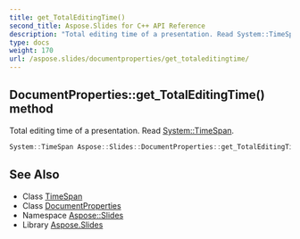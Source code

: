 ```yaml
---
title: get_TotalEditingTime()
second_title: Aspose.Slides for C++ API Reference
description: "Total editing time of a presentation. Read System::TimeSpan."
type: docs
weight: 170
url: /aspose.slides/documentproperties/get_totaleditingtime/
---
```

## DocumentProperties::get_TotalEditingTime() method


Total editing time of a presentation. Read [System::TimeSpan](../../../system/timespan/).

```cpp
System::TimeSpan Aspose::Slides::DocumentProperties::get_TotalEditingTime() override
```

## See Also

* Class [TimeSpan](../../../system/timespan/)
* Class [DocumentProperties](../)
* Namespace [Aspose::Slides](../../)
* Library [Aspose.Slides](../../../)